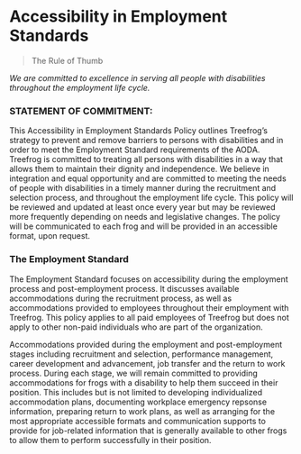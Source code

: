 # Accessibility in Employment Standards

> The Rule of Thumb

*We are committed to excellence in serving all people with disabilities throughout the employment life cycle.*

### STATEMENT OF COMMITMENT:

This Accessibility in Employment Standards Policy outlines Treefrog’s strategy to prevent and remove barriers to persons with disabilities and in order to meet the Employment Standard requirements of the AODA. Treefrog is committed to treating all persons with disabilities in a way that allows them to maintain their dignity and independence. We believe in integration and equal opportunity and are committed to meeting the needs of people with disabilities in a timely manner during the recruitment and selection process, and throughout the employment life cycle. This policy will be reviewed and updated at least once every year but may be reviewed more frequently depending on needs and legislative changes. The policy will be communicated to each frog and will be provided in an accessible format, upon request.

### The Employment Standard

The Employment Standard focuses on accessibility during the employment process and post-employment process. It discusses available accommodations during the recruitment process, as well as accommodations provided to employees throughout their employment with Treefrog. This policy applies to all paid employees of Treefrog but does not apply to other non-paid individuals who are part of the organization.

Accommodations provided during the employment and post-employment stages including recruitment and selection, performance management, career development and advancement, job transfer and the return to work process. During each stage, we will remain committed to providing accommodations for frogs with a disability to help them succeed in their position. This includes but is not limited to developing individualized accommodation plans, documenting workplace emergency repsonse information, preparing return to work plans, as well as arranging for the most appropriate accessible formats and communication supports to provide for job-related information that is generally available to other frogs to allow them to perform successfully in their position.
